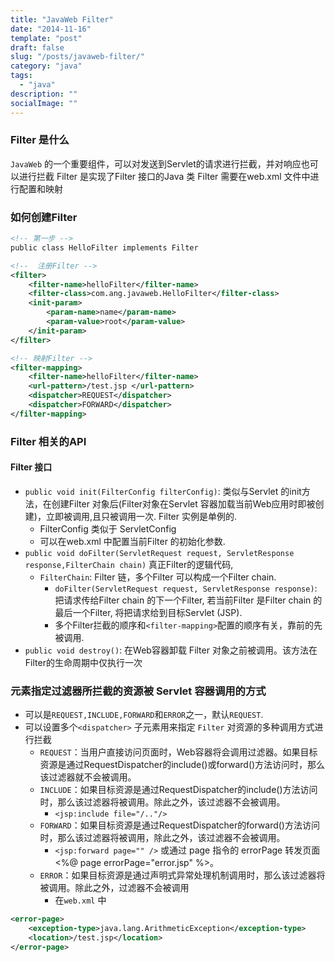 ```yaml
---
title: "JavaWeb Filter"
date: "2014-11-16"
template: "post"
draft: false
slug: "/posts/javaweb-filter/"
category: "java"
tags:
  - "java"
description: ""
socialImage: ""
---
```


### Filter 是什么

`JavaWeb` 的一个重要组件，可以对发送到Servlet的请求进行拦截，并对响应也可以进行拦截 Filter 是实现了Filter 接口的Java 类 Filter 需要在web.xml 文件中进行配置和映射

### 如何创建Filter

```xml
<!-- 第一步 -->
public class HelloFilter implements Filter

<!--  注册Filter -->
<filter>
    <filter-name>helloFilter</filter-name>
    <filter-class>com.ang.javaweb.HelloFilter</filter-class>
    <init-param>
        <param-name>name</param-name>
        <param-value>root</param-value>
    </init-param>
</filter>

<!-- 映射Filter -->
<filter-mapping>
    <filter-name>helloFilter</filter-name>
    <url-pattern>/test.jsp </url-pattern>
    <dispatcher>REQUEST</dispatcher>
    <dispatcher>FORWARD</dispatcher>
</filter-mapping>
```

### Filter 相关的API

#### Filter 接口

+ `public void init(FilterConfig filterConfig)`: 类似与Servlet 的init方法，在创建Filter 对象后(Filter对象在Servlet 容器加载当前Web应用时即被创建)，立即被调用,且只被调用一次. Filter 实例是单例的.
  - FilterConfig 类似于 ServletConfig
  - 可以在web.xml 中配置当前Filter 的初始化参数.
+ `public void doFilter(ServletRequest request, ServletResponse response,FilterChain chain)` 真正Filter的逻辑代码,
  - `FilterChain`: Filter 链，多个Filter 可以构成一个Filter chain.
      * `doFilter(ServletRequest request, ServletResponse response)`: 把请求传给Filter chain 的下一个Filter, 若当前Filter 是Filter chain 的最后一个Filter, 将把请求给到目标Servlet (JSP).
      * 多个Filter拦截的顺序和`<filter-mapping>`配置的顺序有关，靠前的先被调用.
+ `public void destroy()`: 在Web容器卸载 Filter 对象之前被调用。该方法在Filter的生命周期中仅执行一次

### <dispatcher> 元素指定过滤器所拦截的资源被 Servlet 容器调用的方式
+ 可以是`REQUEST,INCLUDE,FORWARD`和`ERROR`之一，默认`REQUEST`.
+ 可以设置多个`<dispatcher>` 子元素用来指定 `Filter` 对资源的多种调用方式进行拦截
  - `REQUEST`：当用户直接访问页面时，Web容器将会调用过滤器。如果目标资源是通过RequestDispatcher的include()或forward()方法访问时，那么该过滤器就不会被调用。
  - `INCLUDE`：如果目标资源是通过RequestDispatcher的include()方法访问时，那么该过滤器将被调用。除此之外，该过滤器不会被调用。
      * `<jsp:include file="/.."/>`
  - `FORWARD`：如果目标资源是通过RequestDispatcher的forward()方法访问时，那么该过滤器将被调用，除此之外，该过滤器不会被调用。
      * `<jsp:forward page="" />` 或通过 page 指令的 errorPage 转发页面<%@ page errorPage="error.jsp" %>。
  - `ERROR`：如果目标资源是通过声明式异常处理机制调用时，那么该过滤器将被调用。除此之外，过滤器不会被调用
      * 在`web.xml` 中
```xml
<error-page>
    <exception-type>java.lang.ArithmeticException</exception-type>
    <location>/test.jsp</location>
</error-page>
```